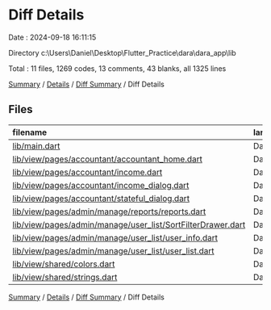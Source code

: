 # Diff Details

Date : 2024-09-18 16:11:15

Directory c:\\Users\\Daniel\\Desktop\\Flutter_Practice\\dara\\dara_app\\lib

Total : 11 files,  1269 codes, 13 comments, 43 blanks, all 1325 lines

[Summary](results.md) / [Details](details.md) / [Diff Summary](diff.md) / Diff Details

## Files
| filename | language | code | comment | blank | total |
| :--- | :--- | ---: | ---: | ---: | ---: |
| [lib/main.dart](/lib/main.dart) | Dart | 2 | 1 | 1 | 4 |
| [lib/view/pages/accountant/accountant_home.dart](/lib/view/pages/accountant/accountant_home.dart) | Dart | 10 | 0 | 0 | 10 |
| [lib/view/pages/accountant/income.dart](/lib/view/pages/accountant/income.dart) | Dart | 11 | 0 | -1 | 10 |
| [lib/view/pages/accountant/income_dialog.dart](/lib/view/pages/accountant/income_dialog.dart) | Dart | 46 | 0 | 3 | 49 |
| [lib/view/pages/accountant/stateful_dialog.dart](/lib/view/pages/accountant/stateful_dialog.dart) | Dart | 346 | 0 | 9 | 355 |
| [lib/view/pages/admin/manage/reports/reports.dart](/lib/view/pages/admin/manage/reports/reports.dart) | Dart | 11 | 4 | 0 | 15 |
| [lib/view/pages/admin/manage/user_list/SortFilterDrawer.dart](/lib/view/pages/admin/manage/user_list/SortFilterDrawer.dart) | Dart | 424 | 2 | 14 | 440 |
| [lib/view/pages/admin/manage/user_list/user_info.dart](/lib/view/pages/admin/manage/user_list/user_info.dart) | Dart | 0 | 0 | 1 | 1 |
| [lib/view/pages/admin/manage/user_list/user_list.dart](/lib/view/pages/admin/manage/user_list/user_list.dart) | Dart | 365 | 3 | 13 | 381 |
| [lib/view/shared/colors.dart](/lib/view/shared/colors.dart) | Dart | 4 | 1 | 1 | 6 |
| [lib/view/shared/strings.dart](/lib/view/shared/strings.dart) | Dart | 50 | 2 | 2 | 54 |

[Summary](results.md) / [Details](details.md) / [Diff Summary](diff.md) / Diff Details
